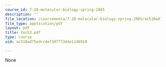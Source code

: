 ```yaml
---
course_id: 7-28-molecular-biology-spring-2005
description: ''
file_location: /coursemedia/7-28-molecular-biology-spring-2005/ac510ad75edccdef10f773d4e11d6910_tech3.pdf
file_type: application/pdf
layout: pdf
title: tech3.pdf
type: course
uid: ac510ad75edccdef10f773d4e11d6910

---
```

None